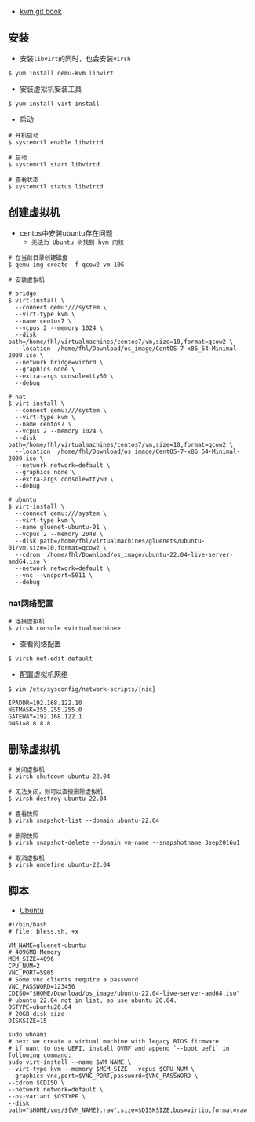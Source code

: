 

- [kvm git book](http://ksoong.org/docs/content/linux/rhel/kvm.html)


## 安装

- 安装`libvirt`的同时，也会安装`virsh`

```shell
$ yum install qemu-kvm libvirt 
```

- 安装虚拟机安装工具

```shell
$ yum install virt-install
```

- 启动

```shell
# 开机启动
$ systemctl enable libvirtd

# 启动
$ systemctl start libvirtd

# 查看状态
$ systemctl status libvirtd
```

## 创建虚拟机

- centos中安装ubuntu存在问题
  - `无法为 Ubuntu 树找到 hvm 内核`

```shell
# 在当前目录创建磁盘
$ qemu-img create -f qcow2 vm 10G

# 安装虚拟机

# bridge
$ virt-install \
  --connect qemu:///system \
  --virt-type kvm \
  --name centos7 \
  --vcpus 2 --memory 1024 \
  --disk path=/home/fhl/virtualmachines/centos7/vm,size=10,format=qcow2 \
  --location  /home/fhl/Download/os_image/CentOS-7-x86_64-Minimal-2009.iso \
  --network bridge=virbr0 \
  --graphics none \
  --extra-args console=ttyS0 \
  --debug

# nat
$ virt-install \
  --connect qemu:///system \
  --virt-type kvm \
  --name centos7 \
  --vcpus 2 --memory 1024 \
  --disk path=/home/fhl/virtualmachines/centos7/vm,size=10,format=qcow2 \
  --location  /home/fhl/Download/os_image/CentOS-7-x86_64-Minimal-2009.iso \
  --network network=default \
  --graphics none \
  --extra-args console=ttyS0 \
  --debug

# ubuntu
$ virt-install \
  --connect qemu:///system \
  --virt-type kvm \
  --name gluenet-ubuntu-01 \
  --vcpus 2 --memory 2048 \
  --disk path=/home/fhl/virtualmachines/gluenets/ubuntu-01/vm,size=10,format=qcow2 \
  --cdrom  /home/fhl/Download/os_image/ubuntu-22.04-live-server-amd64.iso \
  --network network=default \
  --vnc --vncport=5911 \
  --debug
```

### nat网络配置

```shell
# 连接虚拟机
$ virsh console <virtualmachine>
```

- 查看网络配置

```shell
$ virsh net-edit default
```

- 配置虚拟机网络

```shell
$ vim /etc/sysconfig/network-scripts/{nic}

IPADDR=192.168.122.10
NETMASK=255.255.255.0
GATEWAY=192.168.122.1
DNS1=8.8.8.8
```


## 删除虚拟机

```shell
# 关闭虚拟机
$ virsh shutdown ubuntu-22.04

# 无法关闭，则可以直接删除虚拟机
$ virsh destroy ubuntu-22.04

# 查看快照
$ virsh snapshot-list --domain ubuntu-22.04

# 删除快照
$ virsh snapshot-delete --domain vm-name --snapshotname 3sep2016u1

# 取消虚拟机
$ virsh undefine ubuntu-22.04
```

## 脚本

- [Ubuntu](https://gist.github.com/xavierlineX/16d523dd13a561fc790e8232a3944bd9)

```shell
#!/bin/bash
# file: bless.sh, +x

VM_NAME=gluenet-ubuntu
# 4096MB Memory
MEM_SIZE=4096
CPU_NUM=2
VNC_PORT=5905
# Some vnc clients require a password
VNC_PASSWORD=123456
CDISO="$HOME/Download/os_image/ubuntu-22.04-live-server-amd64.iso"
# ubuntu 22.04 not in list, so use ubuntu 20.04.
OSTYPE=ubuntu20.04
# 20GB disk size
DISKSIZE=15

sudo whoami
# next we create a virtual machine with legacy BIOS firmware
# if want to use UEFI, install OVMF and append `--boot uefi` in following command:
sudo virt-install --name $VM_NAME \
--virt-type kvm --memory $MEM_SIZE --vcpus $CPU_NUM \
--graphics vnc,port=$VNC_PORT,password=$VNC_PASSWORD \
--cdrom $CDISO \
--network network=default \
--os-variant $OSTYPE \
--disk path="$HOME/vms/${VM_NAME}.raw",size=$DISKSIZE,bus=virtio,format=raw
```

